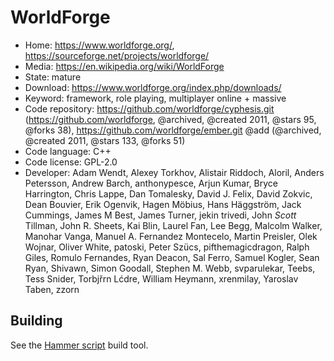 # WorldForge

- Home: https://www.worldforge.org/, https://sourceforge.net/projects/worldforge/
- Media: https://en.wikipedia.org/wiki/WorldForge
- State: mature
- Download: https://www.worldforge.org/index.php/downloads/
- Keyword: framework, role playing, multiplayer online + massive
- Code repository: https://github.com/worldforge/cyphesis.git (https://github.com/worldforge, @archived, @created 2011, @stars 95, @forks 38), https://github.com/worldforge/ember.git @add (@archived, @created 2011, @stars 133, @forks 51)
- Code language: C++
- Code license: GPL-2.0
- Developer: Adam Wendt, Alexey Torkhov, Alistair Riddoch, Aloril, Anders Petersson, Andrew Barch, anthonypesce, Arjun Kumar, Bryce Harrington, Chris Lappe, Dan Tomalesky, David J. Felix, David Zokvic, Dean Bouvier, Erik Ogenvik, Hagen Möbius, Hans Häggström, Jack Cummings, James M Best, James Turner, jekin trivedi, John  _Scott_  Tillman, John R. Sheets, Kai Blin, Laurel Fan, Lee Begg, Malcolm Walker, Manohar Vanga, Manuel A. Fernandez Montecelo, Martin Preisler, Olek Wojnar, Oliver White, patoski, Peter Szücs, pifthemagicdragon, Ralph Giles, Romulo Fernandes, Ryan Deacon, Sal Ferro, Samuel Kogler, Sean Ryan, Shivawn, Simon Goodall, Stephen M. Webb, svparulekar, Teebs, Tess Snider, Torbjřrn Lćdre, William Heymann, xrenmilay, Yaroslav Taben, zzorn

## Building

See the [Hammer script](https://github.com/worldforge/hammer) build tool.